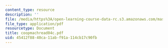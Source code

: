 ```yaml
---
content_type: resource
description: ''
file: /media/https%3A/open-learning-course-data-rc.s3.amazonaws.com/mas-965-special-topics-in-media-technology-cooperative-machines-fall-2003/45412f8840ca11abf91a114cb17c90fb_coopmachread04c.pdf
file_type: application/pdf
resourcetype: Document
title: coopmachread04c.pdf
uid: 45412f88-40ca-11ab-f91a-114cb17c90fb
---
```

